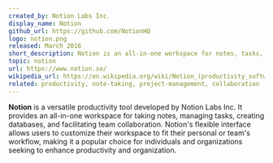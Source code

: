 ```yaml
---
created_by: Notion Labs Inc.
display_name: Notion
github_url: https://github.com/NotionHQ
logo: notion.png
released: March 2016
short_description: Notion is an all-in-one workspace for notes, tasks, databases, and collaboration.
topic: notion
url: https://www.notion.so/
wikipedia_url: https://en.wikipedia.org/wiki/Notion_(productivity_software)
related: productivity, note-taking, project-management, collaboration
---
```

**Notion** is a versatile productivity tool developed by Notion Labs Inc. It provides an all-in-one workspace for taking notes, managing tasks, creating databases, and facilitating team collaboration. Notion's flexible interface allows users to customize their workspace to fit their personal or team's workflow, making it a popular choice for individuals and organizations seeking to enhance productivity and organization.
